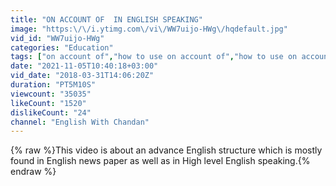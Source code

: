 ```yaml
---
title: "ON ACCOUNT OF  IN ENGLISH SPEAKING"
image: "https:\/\/i.ytimg.com\/vi\/WW7uijo-HWg\/hqdefault.jpg"
vid_id: "WW7uijo-HWg"
categories: "Education"
tags: ["on account of","how to use on account of","how to use on account of in english speaking"]
date: "2021-11-05T10:40:18+03:00"
vid_date: "2018-03-31T14:06:20Z"
duration: "PT5M10S"
viewcount: "35035"
likeCount: "1520"
dislikeCount: "24"
channel: "English With Chandan"
---
```

{% raw %}This video is about an advance English structure which is mostly found in English news paper as well as in  High level English speaking.{% endraw %}
